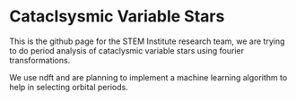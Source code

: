 # Cataclsysmic Variable Stars
This is the github page for the STEM Institute research team, we are trying to do period analysis of cataclysmic variable stars using fourier transformations. 

We use ndft and are planning to implement a machine learning algorithm to help in selecting orbital periods.
